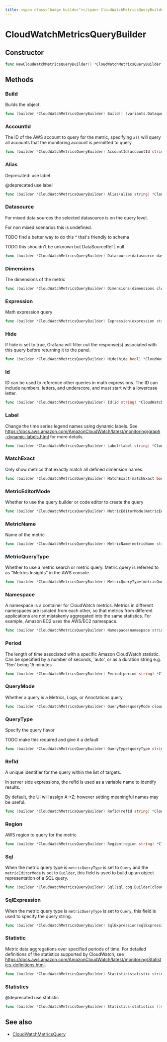 ```yaml
---
title: <span class="badge builder"></span> CloudWatchMetricsQueryBuilder
---
```

# <span class="badge builder"></span> CloudWatchMetricsQueryBuilder

## Constructor

```go
func NewCloudWatchMetricsQueryBuilder() *CloudWatchMetricsQueryBuilder
```
## Methods

### <span class="badge object-method"></span> Build

Builds the object.

```go
func (builder *CloudWatchMetricsQueryBuilder) Build() (variants.Dataquery, error)
```

### <span class="badge object-method"></span> AccountId

The ID of the AWS account to query for the metric, specifying `all` will query all accounts that the monitoring account is permitted to query.

```go
func (builder *CloudWatchMetricsQueryBuilder) AccountId(accountId string) *CloudWatchMetricsQueryBuilder
```

### <span class="badge object-method"></span> Alias

Deprecated: use label

@deprecated use label

```go
func (builder *CloudWatchMetricsQueryBuilder) Alias(alias string) *CloudWatchMetricsQueryBuilder
```

### <span class="badge object-method"></span> Datasource

For mixed data sources the selected datasource is on the query level.

For non mixed scenarios this is undefined.

TODO find a better way to do this ^ that's friendly to schema

TODO this shouldn't be unknown but DataSourceRef | null

```go
func (builder *CloudWatchMetricsQueryBuilder) Datasource(datasource dashboard.DataSourceRef) *CloudWatchMetricsQueryBuilder
```

### <span class="badge object-method"></span> Dimensions

The dimensions of the metric

```go
func (builder *CloudWatchMetricsQueryBuilder) Dimensions(dimensions cloudwatch.Dimensions) *CloudWatchMetricsQueryBuilder
```

### <span class="badge object-method"></span> Expression

Math expression query

```go
func (builder *CloudWatchMetricsQueryBuilder) Expression(expression string) *CloudWatchMetricsQueryBuilder
```

### <span class="badge object-method"></span> Hide

If hide is set to true, Grafana will filter out the response(s) associated with this query before returning it to the panel.

```go
func (builder *CloudWatchMetricsQueryBuilder) Hide(hide bool) *CloudWatchMetricsQueryBuilder
```

### <span class="badge object-method"></span> Id

ID can be used to reference other queries in math expressions. The ID can include numbers, letters, and underscore, and must start with a lowercase letter.

```go
func (builder *CloudWatchMetricsQueryBuilder) Id(id string) *CloudWatchMetricsQueryBuilder
```

### <span class="badge object-method"></span> Label

Change the time series legend names using dynamic labels. See https://docs.aws.amazon.com/AmazonCloudWatch/latest/monitoring/graph-dynamic-labels.html for more details.

```go
func (builder *CloudWatchMetricsQueryBuilder) Label(label string) *CloudWatchMetricsQueryBuilder
```

### <span class="badge object-method"></span> MatchExact

Only show metrics that exactly match all defined dimension names.

```go
func (builder *CloudWatchMetricsQueryBuilder) MatchExact(matchExact bool) *CloudWatchMetricsQueryBuilder
```

### <span class="badge object-method"></span> MetricEditorMode

Whether to use the query builder or code editor to create the query

```go
func (builder *CloudWatchMetricsQueryBuilder) MetricEditorMode(metricEditorMode cloudwatch.MetricEditorMode) *CloudWatchMetricsQueryBuilder
```

### <span class="badge object-method"></span> MetricName

Name of the metric

```go
func (builder *CloudWatchMetricsQueryBuilder) MetricName(metricName string) *CloudWatchMetricsQueryBuilder
```

### <span class="badge object-method"></span> MetricQueryType

Whether to use a metric search or metric query. Metric query is referred to as "Metrics Insights" in the AWS console.

```go
func (builder *CloudWatchMetricsQueryBuilder) MetricQueryType(metricQueryType cloudwatch.MetricQueryType) *CloudWatchMetricsQueryBuilder
```

### <span class="badge object-method"></span> Namespace

A namespace is a container for CloudWatch metrics. Metrics in different namespaces are isolated from each other, so that metrics from different applications are not mistakenly aggregated into the same statistics. For example, Amazon EC2 uses the AWS/EC2 namespace.

```go
func (builder *CloudWatchMetricsQueryBuilder) Namespace(namespace string) *CloudWatchMetricsQueryBuilder
```

### <span class="badge object-method"></span> Period

The length of time associated with a specific Amazon CloudWatch statistic. Can be specified by a number of seconds, 'auto', or as a duration string e.g. '15m' being 15 minutes

```go
func (builder *CloudWatchMetricsQueryBuilder) Period(period string) *CloudWatchMetricsQueryBuilder
```

### <span class="badge object-method"></span> QueryMode

Whether a query is a Metrics, Logs, or Annotations query

```go
func (builder *CloudWatchMetricsQueryBuilder) QueryMode(queryMode cloudwatch.CloudWatchQueryMode) *CloudWatchMetricsQueryBuilder
```

### <span class="badge object-method"></span> QueryType

Specify the query flavor

TODO make this required and give it a default

```go
func (builder *CloudWatchMetricsQueryBuilder) QueryType(queryType string) *CloudWatchMetricsQueryBuilder
```

### <span class="badge object-method"></span> RefId

A unique identifier for the query within the list of targets.

In server side expressions, the refId is used as a variable name to identify results.

By default, the UI will assign A->Z; however setting meaningful names may be useful.

```go
func (builder *CloudWatchMetricsQueryBuilder) RefId(refId string) *CloudWatchMetricsQueryBuilder
```

### <span class="badge object-method"></span> Region

AWS region to query for the metric

```go
func (builder *CloudWatchMetricsQueryBuilder) Region(region string) *CloudWatchMetricsQueryBuilder
```

### <span class="badge object-method"></span> Sql

When the metric query type is `metricQueryType` is set to `Query` and the `metricEditorMode` is set to `Builder`, this field is used to build up an object representation of a SQL query.

```go
func (builder *CloudWatchMetricsQueryBuilder) Sql(sql cog.Builder[cloudwatch.SQLExpression]) *CloudWatchMetricsQueryBuilder
```

### <span class="badge object-method"></span> SqlExpression

When the metric query type is `metricQueryType` is set to `Query`, this field is used to specify the query string.

```go
func (builder *CloudWatchMetricsQueryBuilder) SqlExpression(sqlExpression string) *CloudWatchMetricsQueryBuilder
```

### <span class="badge object-method"></span> Statistic

Metric data aggregations over specified periods of time. For detailed definitions of the statistics supported by CloudWatch, see https://docs.aws.amazon.com/AmazonCloudWatch/latest/monitoring/Statistics-definitions.html.

```go
func (builder *CloudWatchMetricsQueryBuilder) Statistic(statistic string) *CloudWatchMetricsQueryBuilder
```

### <span class="badge object-method"></span> Statistics

@deprecated use statistic

```go
func (builder *CloudWatchMetricsQueryBuilder) Statistics(statistics []string) *CloudWatchMetricsQueryBuilder
```

## See also

 * <span class="badge object-type-struct"></span> [CloudWatchMetricsQuery](./object-CloudWatchMetricsQuery.md)
